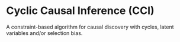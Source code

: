 # Cyclic Causal Inference (CCI)

A constraint-based algorithm for causal discovery with cycles, latent variables and/or selection bias.


